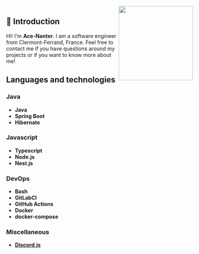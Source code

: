 <img align='right' src='https://avatars.githubusercontent.com/u/12463003?v=4' width='200'>

## 👋 Introduction

Hi! I'm **Ace-Nanter**. I am a software engineer from Clermont-Ferrand, France. Feel free to contact me if you have questions around my projects or if you want to know more about me!

## Languages and technologies

### Java
- **Java**
- **Spring Boot**
- **Hibernate**

### Javascript
- **Typescript**
- **Node.js**
- **Nest.js**

### DevOps
- **Bash**
- **GitLabCI**
- **GitHub Actions**
- **Docker**
- **docker-compose**

### Miscellaneous
- [**Discord.js**](https://discord.js.org)

<br />
